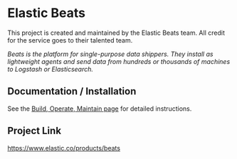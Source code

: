 # Elastic Beats
This project is created and maintained by the Elastic Beats team. All credit for the service goes to their talented team.

_Beats is the platform for single-purpose data shippers. They install as lightweight agents and send data from hundreds or thousands of machines to Logstash or Elasticsearch._

## Documentation / Installation
See the [Build, Operate, Maintain page](build_operate_maintain.md) for detailed instructions.  

## Project Link
https://www.elastic.co/products/beats

